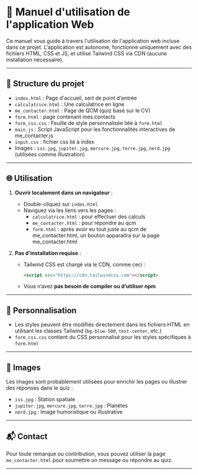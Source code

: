 # 📘 Manuel d'utilisation de l'application Web

Ce manuel vous guide à travers l'utilisation de l'application web incluse dans ce projet. L'application est autonome, fonctionne uniquement avec des fichiers HTML, CSS et JS, et utilise Tailwind CSS via CDN (aucune installation nécessaire).

---

## 📁 Structure du projet

- `index.html` : Page d'accueil, sert de point d'entrée
- `calculatrice.html` : Une calculatrice en ligne
- `me_contacter.html` : Page de QCM (quiz basé sur le CV)
- `form.html` : page contenant mes contacts
- `form_css.css` : Feuille de style personnalisée liée à `form.html`
- `main.js` : Script JavaScript pour les fonctionnalités interactives de me_contacter.js
- `input.css` : fichier css lié à index
- Images : `iss.jpg`, `jupiter.jpg`, `mercure.jpg`, `terre.jpg`, `nerd.jpg` (utilisées comme illustration)

---

## 🌐 Utilisation

1. **Ouvrir localement dans un navigateur** :
   - Double-cliquez sur `index.html`
   - Naviguez via les liens vers les pages :
     - `calculatrice.html` : pour effectuer des calculs
     - `me_contacter.html` : pour répondre au qcm
     - `form.html` : après avoir eu tout juste au qcm de me_contacter.html, un bouton apparaitra sur la page me_contacter.html

2. **Pas d’installation requise** :
   - Tailwind CSS est chargé via le CDN, comme ceci :
     ```html
     <script src="https://cdn.tailwindcss.com"></script>
     ```
   - Vous n’avez **pas besoin de compiler ou d’utiliser npm**

---

## 🎨 Personnalisation

- Les styles peuvent être modifiés directement dans les fichiers HTML en utilisant les classes Tailwind (`bg-blue-500`, `text-center`, etc.)
- `form_css.css` contient du CSS personnalisé pour les styles spécifiques à `form.html`

---

## 📸 Images

Les images sont probablement utilisées pour enrichir les pages ou illustrer des réponses dans le quiz :
- `iss.jpg` : Station spatiale
- `jupiter.jpg`, `mercure.jpg`, `terre.jpg` : Planètes
- `nerd.jpg` : Image humoristique ou illustrative

---

## 📬 Contact

Pour toute remarque ou contribution, vous pouvez utiliser la page `me_contacter.html` pour soumettre un message ou répondre au quiz.

---

